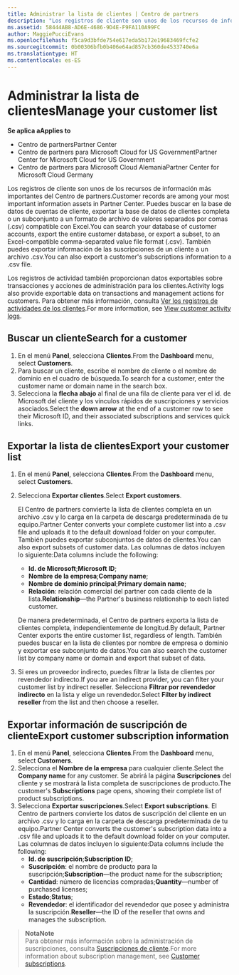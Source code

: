 ```yaml
---
title: Administrar la lista de clientes | Centro de partners
description: "Los registros de cliente son unos de los recursos de información más importantes del Centro de partners."
ms.assetid: 58444AB8-AD6E-4686-9D4E-F9FA110A99FC
author: MaggiePucciEvans
ms.openlocfilehash: f5ca9d3bfde754e617eda5b172e19683469fcfe2
ms.sourcegitcommit: 0b00306bfb0b406e64ad857cb360de4533740e6a
ms.translationtype: HT
ms.contentlocale: es-ES
---
```

# <a name="manage-your-customer-list"></a><span data-ttu-id="87430-103">Administrar la lista de clientes</span><span class="sxs-lookup"><span data-stu-id="87430-103">Manage your customer list</span></span>

**<span data-ttu-id="87430-104">Se aplica a</span><span class="sxs-lookup"><span data-stu-id="87430-104">Applies to</span></span>**

-  <span data-ttu-id="87430-105">Centro de partners</span><span class="sxs-lookup"><span data-stu-id="87430-105">Partner Center</span></span>
-  <span data-ttu-id="87430-106">Centro de partners para Microsoft Cloud for US Government</span><span class="sxs-lookup"><span data-stu-id="87430-106">Partner Center for Microsoft Cloud for US Government</span></span>
-  <span data-ttu-id="87430-107">Centro de partners para Microsoft Cloud Alemania</span><span class="sxs-lookup"><span data-stu-id="87430-107">Partner Center for Microsoft Cloud Germany</span></span>

<span data-ttu-id="87430-108">Los registros de cliente son unos de los recursos de información más importantes del Centro de partners.</span><span class="sxs-lookup"><span data-stu-id="87430-108">Customer records are among your most important information assets in Partner Center.</span></span> <span data-ttu-id="87430-109">Puedes buscar en la base de datos de cuentas de cliente, exportar la base de datos de clientes completa o un subconjunto a un formato de archivo de valores separados por comas (.csv) compatible con Excel.</span><span class="sxs-lookup"><span data-stu-id="87430-109">You can search your database of customer accounts, export the entire customer database, or export a subset, to an Excel-compatible comma-separated value file format (.csv).</span></span> <span data-ttu-id="87430-110">También puedes exportar información de las suscripciones de un cliente a un archivo .csv.</span><span class="sxs-lookup"><span data-stu-id="87430-110">You can also export a customer's subscriptions information to a .csv file.</span></span>

<span data-ttu-id="87430-111">Los registros de actividad también proporcionan datos exportables sobre transacciones y acciones de administración para los clientes.</span><span class="sxs-lookup"><span data-stu-id="87430-111">Activity logs also provide exportable data on transactions and management actions for customers.</span></span> <span data-ttu-id="87430-112">Para obtener más información, consulta [Ver los registros de actividades de los clientes](activity-logs.md).</span><span class="sxs-lookup"><span data-stu-id="87430-112">For more information, see [View customer activity logs](activity-logs.md).</span></span>


## <a name="search-for-a-customer"></a><span data-ttu-id="87430-113">Buscar un cliente</span><span class="sxs-lookup"><span data-stu-id="87430-113">Search for a customer</span></span>

1.  <span data-ttu-id="87430-114">En el menú **Panel**, selecciona **Clientes**.</span><span class="sxs-lookup"><span data-stu-id="87430-114">From the **Dashboard** menu, select **Customers**.</span></span>
2.  <span data-ttu-id="87430-115">Para buscar un cliente, escribe el nombre de cliente o el nombre de dominio en el cuadro de búsqueda.</span><span class="sxs-lookup"><span data-stu-id="87430-115">To search for a customer, enter the customer name or domain name in the search box.</span></span>
3.  <span data-ttu-id="87430-116">Selecciona la **flecha abajo** al final de una fila de cliente para ver el id. de Microsoft del cliente y los vínculos rápidos de suscripciones y servicios asociados.</span><span class="sxs-lookup"><span data-stu-id="87430-116">Select the **down arrow** at the end of a customer row to see their Microsoft ID, and their associated subscriptions and services quick links.</span></span>


## <a name="export-your-customer-list"></a><span data-ttu-id="87430-117">Exportar la lista de clientes</span><span class="sxs-lookup"><span data-stu-id="87430-117">Export your customer list</span></span>

1.  <span data-ttu-id="87430-118">En el menú **Panel**, selecciona **Clientes**.</span><span class="sxs-lookup"><span data-stu-id="87430-118">From the **Dashboard** menu, select **Customers**.</span></span>
2.  <span data-ttu-id="87430-119">Selecciona **Exportar clientes**.</span><span class="sxs-lookup"><span data-stu-id="87430-119">Select **Export customers**.</span></span>

    <span data-ttu-id="87430-120">El Centro de partners convierte la lista de clientes completa en un archivo .csv y lo carga en la carpeta de descarga predeterminada de tu equipo.</span><span class="sxs-lookup"><span data-stu-id="87430-120">Partner Center converts your complete customer list into a .csv file and uploads it to the default download folder on your computer.</span></span> <span data-ttu-id="87430-121">También puedes exportar subconjuntos de datos de clientes.</span><span class="sxs-lookup"><span data-stu-id="87430-121">You can also export subsets of customer data.</span></span> <span data-ttu-id="87430-122">Las columnas de datos incluyen lo siguiente:</span><span class="sxs-lookup"><span data-stu-id="87430-122">Data columns include the following:</span></span>

    -   <span data-ttu-id="87430-123">**Id. de Microsoft**;</span><span class="sxs-lookup"><span data-stu-id="87430-123">**Microsoft ID**;</span></span>
    -   <span data-ttu-id="87430-124">**Nombre de la empresa**;</span><span class="sxs-lookup"><span data-stu-id="87430-124">**Company name**;</span></span>
    -   <span data-ttu-id="87430-125">**Nombre de dominio principal**;</span><span class="sxs-lookup"><span data-stu-id="87430-125">**Primary domain name**;</span></span>
    -   <span data-ttu-id="87430-126">**Relación**: relación comercial del partner con cada cliente de la lista.</span><span class="sxs-lookup"><span data-stu-id="87430-126">**Relationship**—the Partner's business relationship to each listed customer.</span></span>

    <span data-ttu-id="87430-127">De manera predeterminada, el Centro de partners exporta la lista de clientes completa, independientemente de longitud.</span><span class="sxs-lookup"><span data-stu-id="87430-127">By default, Partner Center exports the entire customer list, regardless of length.</span></span> <span data-ttu-id="87430-128">También puedes buscar en la lista de clientes por nombre de empresa o dominio y exportar ese subconjunto de datos.</span><span class="sxs-lookup"><span data-stu-id="87430-128">You can also search the customer list by company name or domain and export that subset of data.</span></span>

3.  <span data-ttu-id="87430-129">Si eres un proveedor indirecto, puedes filtrar la lista de clientes por revendedor indirecto.</span><span class="sxs-lookup"><span data-stu-id="87430-129">If you are an indirect provider, you can filter your customer list by indirect reseller.</span></span> <span data-ttu-id="87430-130">Selecciona **Filtrar por revendedor indirecto** en la lista y elige un revendedor.</span><span class="sxs-lookup"><span data-stu-id="87430-130">Select **Filter by indirect reseller** from the list and then choose a reseller.</span></span>


## <a name="export-customer-subscription-information"></a><span data-ttu-id="87430-131">Exportar información de suscripción de cliente</span><span class="sxs-lookup"><span data-stu-id="87430-131">Export customer subscription information</span></span>

1.  <span data-ttu-id="87430-132">En el menú **Panel**, selecciona **Clientes**.</span><span class="sxs-lookup"><span data-stu-id="87430-132">From the **Dashboard** menu, select **Customers**.</span></span>
2.  <span data-ttu-id="87430-133">Selecciona el **Nombre de la empresa** para cualquier cliente.</span><span class="sxs-lookup"><span data-stu-id="87430-133">Select the **Company name** for any customer.</span></span> <span data-ttu-id="87430-134">Se abrirá la página **Suscripciones** del cliente y se mostrará la lista completa de suscripciones de producto.</span><span class="sxs-lookup"><span data-stu-id="87430-134">The customer's **Subscriptions** page opens, showing their complete list of product subscriptions.</span></span>
3.  <span data-ttu-id="87430-135">Selecciona **Exportar suscripciones**.</span><span class="sxs-lookup"><span data-stu-id="87430-135">Select **Export subscriptions**.</span></span> <span data-ttu-id="87430-136">El Centro de partners convierte los datos de suscripción del cliente en un archivo .csv y lo carga en la carpeta de descarga predeterminada de tu equipo.</span><span class="sxs-lookup"><span data-stu-id="87430-136">Partner Center converts the customer's subscription data into a .csv file and uploads it to the default download folder on your computer.</span></span> <span data-ttu-id="87430-137">Las columnas de datos incluyen lo siguiente:</span><span class="sxs-lookup"><span data-stu-id="87430-137">Data columns include the following:</span></span>
    -   <span data-ttu-id="87430-138">**Id. de suscripción**;</span><span class="sxs-lookup"><span data-stu-id="87430-138">**Subscription ID**;</span></span>
    -   <span data-ttu-id="87430-139">**Suscripción**: el nombre de producto para la suscripción;</span><span class="sxs-lookup"><span data-stu-id="87430-139">**Subscription**—the product name for the subscription;</span></span>
    -   <span data-ttu-id="87430-140">**Cantidad**: número de licencias compradas;</span><span class="sxs-lookup"><span data-stu-id="87430-140">**Quantity**—number of purchased licenses;</span></span>
    -   <span data-ttu-id="87430-141">**Estado**;</span><span class="sxs-lookup"><span data-stu-id="87430-141">**Status**;</span></span>
    -   <span data-ttu-id="87430-142">**Revendedor**: el identificador del revendedor que posee y administra la suscripción.</span><span class="sxs-lookup"><span data-stu-id="87430-142">**Reseller**—the ID of the reseller that owns and manages the subscription.</span></span>

>**<span data-ttu-id="87430-143">Nota</span><span class="sxs-lookup"><span data-stu-id="87430-143">Note</span></span>**<br>
<span data-ttu-id="87430-144">Para obtener más información sobre la administración de suscripciones, consulta [Suscripciones de cliente](customer-subscriptions.md).</span><span class="sxs-lookup"><span data-stu-id="87430-144">For more information about subscription management, see [Customer subscriptions](customer-subscriptions.md).</span></span>

     

 

 



